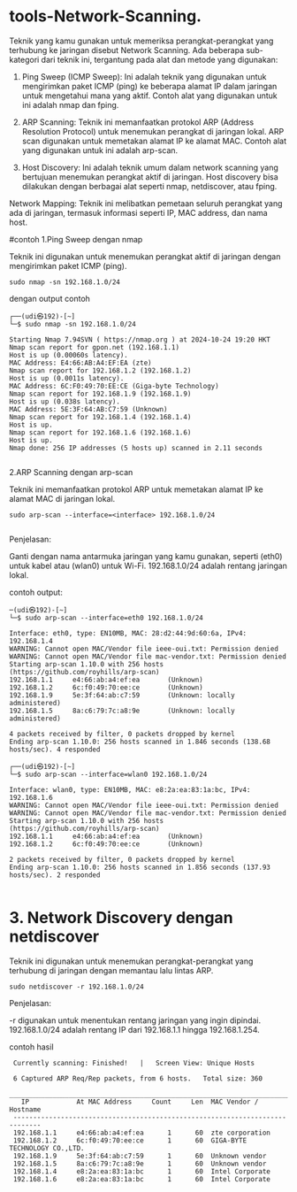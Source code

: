 # tools-Network-Scanning.

Teknik yang kamu gunakan untuk memeriksa perangkat-perangkat yang terhubung ke jaringan disebut Network Scanning. Ada beberapa sub-kategori dari teknik ini, tergantung pada alat dan metode yang digunakan:

  1.  Ping Sweep (ICMP Sweep): Ini adalah teknik yang digunakan untuk mengirimkan paket ICMP (ping) ke beberapa alamat IP dalam jaringan untuk mengetahui mana yang aktif. Contoh alat yang digunakan untuk ini adalah nmap dan fping.

   2. ARP Scanning: Teknik ini memanfaatkan protokol ARP (Address Resolution Protocol) untuk menemukan perangkat di jaringan lokal. ARP scan digunakan untuk memetakan alamat IP ke alamat MAC. Contoh alat yang digunakan untuk ini adalah arp-scan.
   3. Host Discovery: Ini adalah teknik umum dalam network scanning yang bertujuan menemukan perangkat aktif di jaringan. Host discovery bisa dilakukan dengan berbagai alat seperti nmap, netdiscover, atau fping.

   Network Mapping: Teknik ini melibatkan pemetaan seluruh perangkat yang ada di jaringan, termasuk informasi seperti IP, MAC address, dan nama host.

#contoh 
 1.Ping Sweep dengan nmap

Teknik ini digunakan untuk menemukan perangkat aktif di jaringan dengan mengirimkan paket ICMP (ping).
````
sudo nmap -sn 192.168.1.0/24

````

dengan output contoh 
````
┌──(udi㉿192)-[~]
└─$ sudo nmap -sn 192.168.1.0/24

Starting Nmap 7.94SVN ( https://nmap.org ) at 2024-10-24 19:20 HKT
Nmap scan report for gpon.net (192.168.1.1)
Host is up (0.00060s latency).
MAC Address: E4:66:AB:A4:EF:EA (zte)
Nmap scan report for 192.168.1.2 (192.168.1.2)
Host is up (0.0011s latency).
MAC Address: 6C:F0:49:70:EE:CE (Giga-byte Technology)
Nmap scan report for 192.168.1.9 (192.168.1.9)
Host is up (0.038s latency).
MAC Address: 5E:3F:64:AB:C7:59 (Unknown)
Nmap scan report for 192.168.1.4 (192.168.1.4)
Host is up.
Nmap scan report for 192.168.1.6 (192.168.1.6)
Host is up.
Nmap done: 256 IP addresses (5 hosts up) scanned in 2.11 seconds
                                                                      
````
2.ARP Scanning dengan arp-scan

Teknik ini memanfaatkan protokol ARP untuk memetakan alamat IP ke alamat MAC di jaringan lokal.

````
sudo arp-scan --interface=<interface> 192.168.1.0/24


````

Penjelasan:

   Ganti <interface> dengan nama antarmuka jaringan yang kamu gunakan, seperti (eth0) untuk kabel atau (wlan0) untuk Wi-Fi.
   192.168.1.0/24 adalah rentang jaringan lokal.
    
 contoh output:
 ````
─(udi㉿192)-[~]
└─$ sudo arp-scan --interface=eth0 192.168.1.0/24 

Interface: eth0, type: EN10MB, MAC: 28:d2:44:9d:60:6a, IPv4: 192.168.1.4
WARNING: Cannot open MAC/Vendor file ieee-oui.txt: Permission denied
WARNING: Cannot open MAC/Vendor file mac-vendor.txt: Permission denied
Starting arp-scan 1.10.0 with 256 hosts (https://github.com/royhills/arp-scan)
192.168.1.1     e4:66:ab:a4:ef:ea       (Unknown)
192.168.1.2     6c:f0:49:70:ee:ce       (Unknown)
192.168.1.9     5e:3f:64:ab:c7:59       (Unknown: locally administered)
192.168.1.5     8a:c6:79:7c:a8:9e       (Unknown: locally administered)

4 packets received by filter, 0 packets dropped by kernel
Ending arp-scan 1.10.0: 256 hosts scanned in 1.846 seconds (138.68 hosts/sec). 4 responded
                                                                                 
┌──(udi㉿192)-[~]
└─$ sudo arp-scan --interface=wlan0 192.168.1.0/24

Interface: wlan0, type: EN10MB, MAC: e8:2a:ea:83:1a:bc, IPv4: 192.168.1.6
WARNING: Cannot open MAC/Vendor file ieee-oui.txt: Permission denied
WARNING: Cannot open MAC/Vendor file mac-vendor.txt: Permission denied
Starting arp-scan 1.10.0 with 256 hosts (https://github.com/royhills/arp-scan)
192.168.1.1     e4:66:ab:a4:ef:ea       (Unknown)
192.168.1.2     6c:f0:49:70:ee:ce       (Unknown)

2 packets received by filter, 0 packets dropped by kernel
Ending arp-scan 1.10.0: 256 hosts scanned in 1.856 seconds (137.93 hosts/sec). 2 responded
                                                                      
````

# 3. Network Discovery dengan netdiscover
  Teknik ini digunakan untuk menemukan perangkat-perangkat yang terhubung di jaringan dengan memantau lalu lintas ARP.
````
sudo netdiscover -r 192.168.1.0/24

````
Penjelasan:

   -r digunakan untuk menentukan rentang jaringan yang ingin dipindai.
   192.168.1.0/24 adalah rentang IP dari 192.168.1.1 hingga 192.168.1.254.

contoh hasil 
````
 Currently scanning: Finished!   |   Screen View: Unique Hosts                  
                                                                                
 6 Captured ARP Req/Rep packets, from 6 hosts.   Total size: 360                
 _____________________________________________________________________________
   IP            At MAC Address     Count     Len  MAC Vendor / Hostname      
 -----------------------------------------------------------------------------
 192.168.1.1     e4:66:ab:a4:ef:ea      1      60  zte corporation              
 192.168.1.2     6c:f0:49:70:ee:ce      1      60  GIGA-BYTE TECHNOLOGY CO.,LTD.
 192.168.1.9     5e:3f:64:ab:c7:59      1      60  Unknown vendor               
 192.168.1.5     8a:c6:79:7c:a8:9e      1      60  Unknown vendor               
 192.168.1.4     e8:2a:ea:83:1a:bc      1      60  Intel Corporate              
 192.168.1.6     e8:2a:ea:83:1a:bc      1      60  Intel Corporate              
         
````

  
